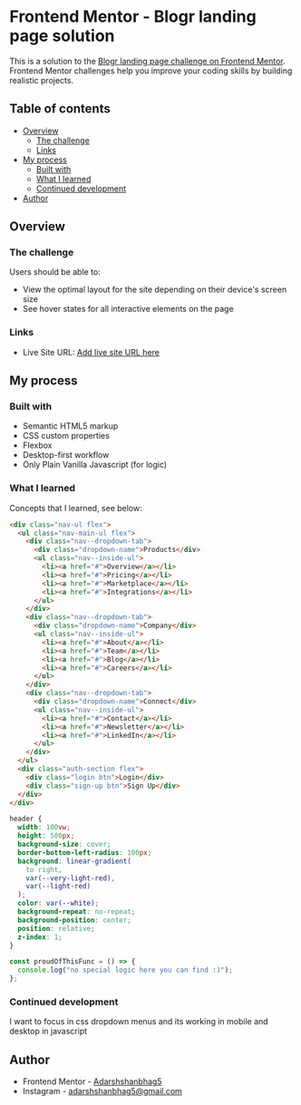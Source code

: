 # Frontend Mentor - Blogr landing page solution

This is a solution to the [Blogr landing page challenge on Frontend Mentor](https://www.frontendmentor.io/challenges/blogr-landing-page-EX2RLAApP). Frontend Mentor challenges help you improve your coding skills by building realistic projects.

## Table of contents

- [Overview](#overview)
  - [The challenge](#the-challenge)
  - [Links](#links)
- [My process](#my-process)
  - [Built with](#built-with)
  - [What I learned](#what-i-learned)
  - [Continued development](#continued-development)
- [Author](#author)

## Overview

### The challenge

Users should be able to:

- View the optimal layout for the site depending on their device's screen size
- See hover states for all interactive elements on the page

### Links

- Live Site URL: [Add live site URL here](https://adarshshanbhag5.github.io/Blogr-Challenge-FrontendMentorIo/)

## My process

### Built with

- Semantic HTML5 markup
- CSS custom properties
- Flexbox
- Desktop-first workflow
- Only Plain Vanilla Javascript (for logic)

### What I learned

Concepts that I learned, see below:

```html
<div class="nav-ul flex">
  <ul class="nav-main-ul flex">
    <div class="nav--dropdown-tab">
      <div class="dropdown-name">Products</div>
      <ul class="nav--inside-ul">
        <li><a href="#">Overview</a></li>
        <li><a href="#">Pricing</a></li>
        <li><a href="#">Marketplace</a></li>
        <li><a href="#">Integrations</a></li>
      </ul>
    </div>
    <div class="nav--dropdown-tab">
      <div class="dropdown-name">Company</div>
      <ul class="nav--inside-ul">
        <li><a href="#">About</a></li>
        <li><a href="#">Team</a></li>
        <li><a href="#">Blog</a></li>
        <li><a href="#">Careers</a></li>
      </ul>
    </div>
    <div class="nav--dropdown-tab">
      <div class="dropdown-name">Connect</div>
      <ul class="nav--inside-ul">
        <li><a href="#">Contact</a></li>
        <li><a href="#">Newsletter</a></li>
        <li><a href="#">LinkedIn</a></li>
      </ul>
    </div>
  </ul>
  <div class="auth-section flex">
    <div class="login btn">Login</div>
    <div class="sign-up btn">Sign Up</div>
  </div>
</div>
```

```css
header {
  width: 100vw;
  height: 500px;
  background-size: cover;
  border-bottom-left-radius: 100px;
  background: linear-gradient(
    to right,
    var(--very-light-red),
    var(--light-red)
  );
  color: var(--white);
  background-repeat: no-repeat;
  background-position: center;
  position: relative;
  z-index: 1;
}
```

```js
const proudOfThisFunc = () => {
  console.log("no special logic here you can find :)");
};
```

### Continued development

I want to focus in css dropdown menus and its working in mobile and desktop in javascript

## Author

- Frontend Mentor - [Adarshshanbhag5](https://www.frontendmentor.io/profile/yourusername)
- Instagram - [adarshshanbhag5@gmail.com](https://www.instagram.com/adarshshanbhag5)
